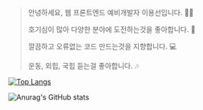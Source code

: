 > 안녕하세요, 웹 프론트엔드 예비개발자 이용선입니다. 🙋‍♂️
> 
> 호기심이 많아 다양한 분야에 도전하는것을 좋아합니다. 📖
> 
> 깔끔하고 오류없는 코드 만드는것을 지향합니다. 💻
> 
> 운동, 외힙, 국힙 듣는걸 좋아합니다. 🎶



[![Top Langs](https://github-readme-stats.vercel.app/api/top-langs/?username=YONGSONY&layout=compact)](https://github.com/YONGSONY/github-readme-stats)

<!---[![Anurag's GitHub stats](https://github-readme-stats.vercel.app/api?username=YONGSONY)](https://github.com/YONGSONY/github-readme-stats)--->
![Anurag's GitHub stats](https://github-readme-stats.vercel.app/api?username=YONGSONY&show_icons=true&theme=radical)



<!---
YONGSONY/YONGSONY is a ✨ special ✨ repository because its `README.md` (this file) appears on your GitHub profile.
You can click the Preview link to take a look at your changes.
--->
